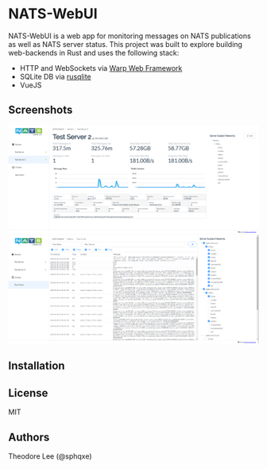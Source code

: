 NATS-WebUI
==========
NATS-WebUI is a web app for monitoring messages on NATS publications as well as NATS server status. This project was built to explore building web-backends in Rust and uses the following stack:

- HTTP and WebSockets via [Warp Web Framework](https://github.com/seanmonstar/warp) 
- SQLite DB via [rusqlite](https://github.com/jgallagher/rusqlite)
- VueJS

## Screenshots
![Screenshot 2](/screenshots/screenshot2.png) ![Screenshot 3](/screenshots/screenshot3.png)

## Installation

## License
MIT

## Authors
Theodore Lee (@sphqxe)